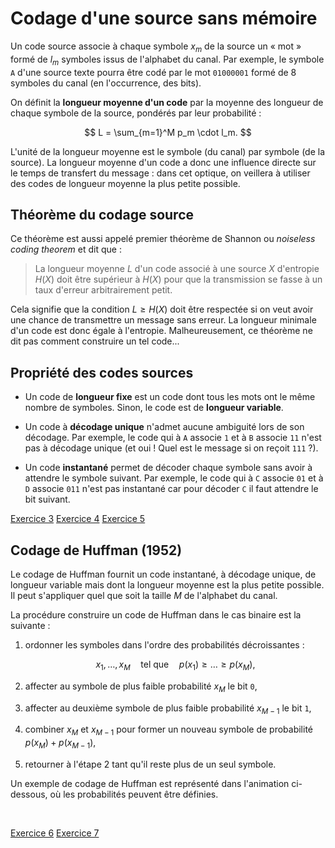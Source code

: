 # Codage d'une source sans mémoire

Un code source associe à chaque symbole $x_m$ de la source un « mot » formé de $l_m$ symboles issus de l'alphabet du canal.
Par exemple, le symbole `A` d'une source texte pourra être codé par le mot `01000001` formé de 8 symboles du canal (en l'occurrence, des bits).

On définit la **longueur moyenne d'un code** par la moyenne des longueur de chaque symbole de la source, pondérés par leur probabilité :

$$
L = \sum_{m=1}^M p_m \cdot l_m.
$$

L'unité de la longueur moyenne est le symbole (du canal) par symbole (de la source).
La longueur moyenne d'un code a donc une influence directe sur le temps de transfert du message :
dans cet optique, on veillera à utiliser des codes de longueur moyenne la plus petite possible.


## Théorème du codage source

<!-- Shannon 1948, théorèmes 3 et 4 + Proakis, théorème p. 91 et équation 3.3-51 -->

Ce théorème est aussi appelé premier théorème de Shannon ou _noiseless coding theorem_ et dit que :

> La longueur moyenne $L$ d'un code associé à une source $X$ d'entropie $H(X)$
  doit être supérieur à $H(X)$ pour que la transmission se fasse à un taux d'erreur arbitrairement petit.

Cela signifie que la condition $L \geq H(X)$ doit être respectée si on veut avoir une chance de transmettre un message sans erreur.
La longueur minimale d'un code est donc égale à l'entropie.
Malheureusement, ce théorème ne dit pas comment construire un tel code...


## Propriété des codes sources

* Un code de **longueur fixe** est un code dont tous les mots ont le même nombre de symboles.
  Sinon, le code est de **longueur variable**.

* Un code à **décodage unique** n'admet aucune ambiguité lors de son décodage.
  Par exemple, le code qui à `A` associe `1` et à `B` associe `11` n'est pas à décodage unique
  (et oui ! Quel est le message si on reçoit `111` ?).

* Un code **instantané** permet de décoder chaque symbole sans avoir à attendre le symbole suivant.
  Par exemple, le code qui à `C` associe `01` et à `D` associe `011` n'est pas instantané
  car pour décoder `C` il faut attendre le bit suivant.
  
<a class="btn btn-light" href="td.html#exercice-3" role="button">Exercice 3</a>
<a class="btn btn-light" href="td.html#exercice-4" role="button">Exercice 4</a>
<a class="btn btn-light" href="td.html#exercice-5" role="button">Exercice 5</a>


## Codage de Huffman (1952)

Le codage de Huffman fournit un code instantané, à décodage unique, de longueur variable mais dont la longueur moyenne est la plus petite possible.
Il peut s'appliquer quel que soit la taille $M$ de l'alphabet du canal.

La procédure construire un code de Huffman dans le cas binaire est la suivante :

1. ordonner les symboles dans l'ordre des probabilités décroissantes :

   $$
   x_1,\dots,x_M
   \quad\text{tel que}\quad
   p(x_1) \geq \dots \geq p(x_M),
   $$

2. affecter au symbole de plus faible probabilité $x_M$ le bit `0`,

3. affecter au deuxième symbole de plus faible probabilité $x_{M-1}$ le bit `1`,

4. combiner $x_M$ et $x_{M-1}$ pour former un nouveau symbole de probabilité $p(x_M)+p(x_{M-1})$,

5. retourner à l'étape 2 tant qu'il reste plus de un seul symbole.

Un exemple de codage de Huffman est représenté dans l'animation ci-dessous, où les probabilités peuvent être définies.

<br />

<script src="_static/js/huffman.js"></script>
<div id='huffman' class='spetsi'></div>

<a class="btn btn-light" href="td.html#exercice-6" role="button">Exercice 6</a>
<a class="btn btn-light" href="td.html#exercice-7" role="button">Exercice 7</a>
